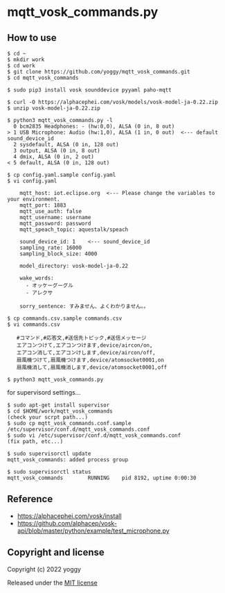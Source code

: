 # mqtt_vosk_commands.py
## How to use

```
$ cd ~
$ mkdir work
$ cd work
$ git clone https://github.com/yoggy/mqtt_vosk_commands.git
$ cd mqtt_vosk_commands

$ sudo pip3 install vosk sounddevice pyyaml paho-mqtt

$ curl -O https://alphacephei.com/vosk/models/vosk-model-ja-0.22.zip
$ unzip vosk-model-ja-0.22.zip

$ python3 mqtt_vosk_commands.py -l
  0 bcm2835 Headphones: - (hw:0,0), ALSA (0 in, 8 out)
> 1 USB Microphone: Audio (hw:1,0), ALSA (1 in, 0 out)  <--- default sound_device_id
  2 sysdefault, ALSA (0 in, 128 out)
  3 output, ALSA (0 in, 8 out)
  4 dmix, ALSA (0 in, 2 out)
< 5 default, ALSA (0 in, 128 out)

$ cp config.yaml.sample config.yaml
$ vi config.yaml

    mqtt_host: iot.eclipse.org  <--- Please change the variables to your environment.
    mqtt_port: 1883
    mqtt_use_auth: false
    mqtt_username: username
    mqtt_password: password
    mqtt_speach_topic: aquestalk/speach
    
    sound_device_id: 1    <--- sound_device_id
    sampling_rate: 16000
    sampling_block_size: 4000
    
    model_directory: vosk-model-ja-0.22
    
    wake_words:
      - オッケーグーグル
      - アレクサ
    
    sorry_sentence: すみません、よくわかりません。。

$ cp commands.csv.sample commands.csv
$ vi commands.csv

   #コマンド,#応答文,#送信先トピック,#送信メッセージ
   エアコンつけて,エアコンつけます,device/aircon/on,
   エアコン消して,エアコンけします,device/aircon/off,
   扇風機つけて,扇風機つけます,device/atomsocket0001,on
   扇風機消して,扇風機消します,device/atomsocket0001,off

$ python3 mqtt_vosk_commands.py

```

for supervisord settings...

```
$ sudo apt-get install supervisor
$ cd $HOME/work/mqtt_vosk_commands
(check your scrpt path...)
$ sudo cp mqtt_vosk_commands.conf.sample /etc/supervisor/conf.d/mqtt_vosk_commands.conf
$ sudo vi /etc/supervisor/conf.d/mqtt_vosk_commands.conf
(fix path, etc...)

$ sudo supervisorctl update
mqtt_vosk_commands: added process group

$ sudo supervisorctl status
mqtt_vosk_commands        RUNNING    pid 8192, uptime 0:00:30
```

## Reference

  - https://alphacephei.com/vosk/install
  - https://github.com/alphacep/vosk-api/blob/master/python/example/test_microphone.py

## Copyright and license
Copyright (c) 2022 yoggy

Released under the [MIT license](LICENSE)
